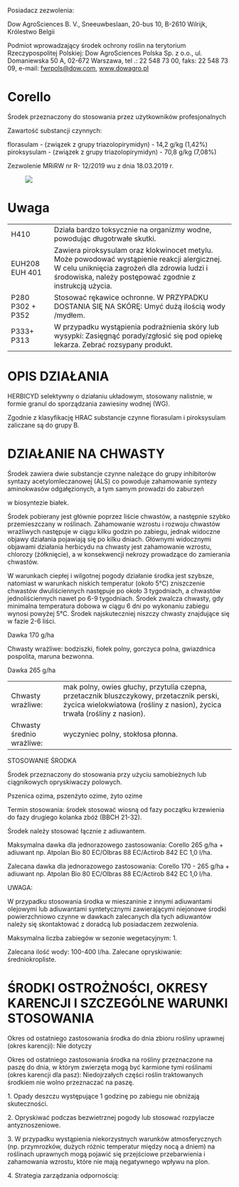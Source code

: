 <!-- PageHeader="Załącznik do zezwolenia MRiRW nr R- 12/2019 wu z dnia 18.03.2019 r." -->

Posiadacz zezwolenia:

Dow AgroSciences B. V., Sneeuwbeslaan, 20-bus 10, B-2610 Wilrijk, Królestwo Belgii

Podmiot wprowadzający środek ochrony roślin na terytorium Rzeczypospolitej Polskiej: Dow AgroSciences Polska Sp. z o.o., ul. Domaniewska 50 A, 02-672 Warszawa, tel .: 22 548 73 00, faks: 22 548 73 09, e-mail: fwrpols@dow.com, www.dowagro.pl


# Corello

Środek przeznaczony do stosowania przez użytkowników profesjonalnych

Zawartość substancji czynnych:

florasulam - (związek z grupy triazolopirymidyn) - 14,2 g/kg (1,42%) piroksysulam - (związek z grupy triazolopirymidyn) - 70,8 g/kg (7,08%)

Zezwolenie MRiRW nr R- 12/2019 wu z dnia 18.03.2019 r.

<figure>

![](figures/0)

</figure>



# Uwaga

|||
| - | - |
| H410 | Działa bardzo toksycznie na organizmy wodne, powodując długotrwałe skutki. |
| EUH208 EUH 401 | Zawiera piroksysulam oraz klokwinocet metylu. Może powodować wystąpienie reakcji alergicznej. W celu uniknięcia zagrożeń dla zdrowia ludzi i środowiska, należy postępować zgodnie z instrukcją użycia. |
| P280 P302 + P352 | Stosować rękawice ochronne. W PRZYPADKU DOSTANIA SIĘ NA SKÓRĘ: Umyć dużą ilością wody /mydłem. |
| P333+ P313 | W przypadku wystąpienia podrażnienia skóry lub wysypki: Zasięgnąć porady/zgłosić się pod opiekę lekarza. Zebrać rozsypany produkt. |


# OPIS DZIAŁANIA

HERBICYD selektywny o działaniu układowym, stosowany nalistnie, w formie granul do sporządzania zawiesiny wodnej (WG).

Zgodnie z klasyfikację HRAC substancje czynne florasulam i piroksysulam zaliczane są do grupy B.


# DZIAŁANIE NA CHWASTY

Środek zawiera dwie substancje czynne należące do grupy inhibitorów syntazy acetylomleczanowej (ALS) co powoduje zahamowanie syntezy aminokwasów odgałęzionych, a tym samym prowadzi do zaburzeń

w biosyntezie białek.

Środek pobierany jest głównie poprzez liście chwastów, a następnie szybko przemieszczany w roślinach. Zahamowanie wzrostu i rozwoju chwastów wrażliwych następuje w ciągu kilku godzin po zabiegu, jednak widoczne objawy działania pojawiają się po kilku dniach. Głównymi widocznymi objawami działania herbicydu na chwasty jest zahamowanie wzrostu, chlorozy (żółknięcie), a w konsekwencji nekrozy prowadzące do zamierania chwastów.

<!-- PageFooter="Etykieta środka ochrony roślin Corello, załącznik do zezwolenia MRiRW" -->

<!-- PageNumber="1" -->

W warunkach ciepłej i wilgotnej pogody działanie środka jest szybsze, natomiast w warunkach niskich temperatur (około 5℃) zniszczenie chwastów dwuliściennych następuje po około 3 tygodniach, a chwastów jednoliściennych nawet po 6-9 tygodniach. Środek zwalcza chwasty, gdy minimalna temperatura dobowa w ciągu 6 dni po wykonaniu zabiegu wynosi powyżej 5℃. Środek najskuteczniej niszczy chwasty znajdujące się w fazie 2-6 liści.

Dawka 170 g/ha

Chwasty wrażliwe: bodziszki, fiołek polny, gorczyca polna, gwiazdnica pospolita, maruna bezwonna.

Dawka 265 g/ha

|||
| - | - |
| Chwasty wrażliwe: | mak polny, owies głuchy, przytulia czepna, przetacznik bluszczykowy, przetacznik perski, życica wielokwiatowa (rośliny z nasion), życica trwała (rośliny z nasion). |
| Chwasty średnio wrażliwe: | wyczyniec polny, stokłosa płonna. |

STOSOWANIE ŚRODKA

Środek przeznaczony do stosowania przy użyciu samobieżnych lub ciągnikowych opryskiwaczy polowych.

Pszenica ozima, pszenżyto ozime, żyto ozime

Termin stosowania: środek stosować wiosną od fazy początku krzewienia do fazy drugiego kolanka zbóż (BBCH 21-32).

Środek należy stosować łącznie z adiuwantem.

Maksymalna dawka dla jednorazowego zastosowania: Corello 265 g/ha + adiuwant np. Atpolan Bio 80 EC/Olbras 88 EC/Actirob 842 EC 1,0 l/ha.

Zalecana dawka dla jednorazowego zastosowania: Corello 170 - 265 g/ha + adiuwant np. Atpolan Bio 80 EC/Olbras 88 EC/Actirob 842 EC 1,0 l/ha.

UWAGA:

W przypadku stosowania środka w mieszaninie z innymi adiuwantami olejowymi lub adiuwantami syntetycznymi zawierającymi niejonowe środki powierzchniowo czynne w dawkach zalecanych dla tych adiuwantów należy się skontaktować z doradcą lub posiadaczem zezwolenia.

Maksymalna liczba zabiegów w sezonie wegetacyjnym: 1.

Zalecana ilość wody: 100-400 l/ha. Zalecane opryskiwanie: średniokropliste.


# ŚRODKI OSTROŻNOŚCI, OKRESY KARENCJI I SZCZEGÓLNE WARUNKI STOSOWANIA

Okres od ostatniego zastosowania środka do dnia zbioru rośliny uprawnej (okres karencji): Nie dotyczy

Okres od ostatniego zastosowania środka na rośliny przeznaczone na paszę do dnia, w którym zwierzęta mogą być karmione tymi roślinami (okres karencji dla pasz): Niedojrzałych części roślin traktowanych środkiem nie wolno przeznaczać na paszę.

1\. Opady deszczu występujące 1 godzinę po zabiegu nie obniżają skuteczności.

2\. Opryskiwać podczas bezwietrznej pogody lub stosować rozpylacze antyznoszeniowe.

3\. W przypadku wystąpienia niekorzystnych warunków atmosferycznych (np. przymrozków, dużych różnic temperatur między nocą a dniem) na roślinach uprawnych mogą pojawić się przejściowe przebarwienia i zahamowania wzrostu, które nie mają negatywnego wpływu na plon.

4\. Strategia zarządzania odpornością:

<!-- PageFooter="Etykieta środka ochrony roślin Corello, załącznik do zezwolenia MRiRW" -->

<!-- PageNumber="2" -->
